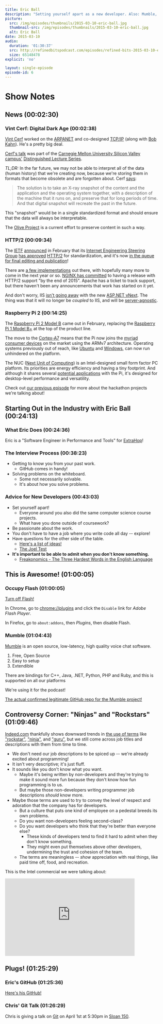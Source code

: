 ```yaml
---
title: Eric Ball
description: "Setting yourself apart as a new developer. Also: Mumble, Raspberry Pi 2, Digital Dark Age, Occupy Flash, \"Ninjas\" and \"Rockstars\", and Git!"
picture:
  src: /img/episodes/thumbnails/2015-03-10-eric-ball.jpg
  thumbnail-src: /img/episodes/thumbnails/2015-03-10-eric-ball.jpg
  alt: Eric Ball
date: 2015-03-10
audio:
  duration: '01:30:37'
  src: http://refinedbitspodcast.com/episodes/refined-bits-2015-03-10-eric-ball.mp3
  size: 65148478
explicit: 'no'

layout: single-episode
episode-id: 6
---
```


# Show Notes

## News (00:02:30)

### Vint Cerf: Digital Dark Age (00:02:38)

[Vint Cerf](http://en.wikipedia.org/wiki/Vint_Cerf) worked on the [ARPANET](http://en.wikipedia.org/wiki/ARPANET) and co-designed [TCP/IP](http://en.wikipedia.org/wiki/Internet_protocol_suite) (along with [Bob Kahn](http://en.wikipedia.org/wiki/Bob_Kahn)). He's a pretty big deal.

[Cerf's talk](http://www.cmu.edu/silicon-valley/news-events/dls/2015/cerf-news.html) was part of the [Carnegie Mellon University Silicon Valley campus'](http://www.cmu.edu/silicon-valley/news-events/dls/2015/cerf-news.html) [Distinguished Lecture Series](http://www.cmu.edu/silicon-valley/news-events/dls/index.html).

*TL;DR:* In the far future, we may not be able to interpret all of the data (human history) that we're creating now, because we're storing them in formats that become obsolete and are forgotten about. Cerf [says](http://www.bbc.com/news/science-environment-31450389):

> The solution is to take an X-ray snapshot of the content and the application and the operating system together, with a description of the machine that it runs on, and preserve that for long periods of time. And that digital snapshot will recreate the past in the future.

This "snapshot" would be in a single standardized format and should ensure that the data will always be interpretable.

The [Olive Project](https://olivearchive.org/) is a current effort to preserve content in such a way.

### HTTP/2 (00:09:34)

The [IETF](http://en.wikipedia.org/wiki/Internet_Engineering_Task_Force) [announced](http://www.ietf.org/blog/2015/02/http2-approved/) in February that its [Internet Engineering Steering Group](http://www.ietf.org/iesg/) [has approved](https://lists.w3.org/Archives/Public/ietf-http-wg/2015JanMar/0478.html) [HTTP/2](http://en.wikipedia.org/wiki/HTTP/2) for standardization, and it's now [in the queue for final editing and publication](http://www.rfc-editor.org/queue2.html#draft-ietf-httpbis-http2)!

There are [a few implementations](https://github.com/http2/http2-spec/wiki/Implementations) out there, with hopefully many more to come in the next year or so. [NGINX has committed](http://nginx.com/blog/how-nginx-plans-to-support-http2/) to having a release with HTTP/2 support "by the end of 2015". Apache has a ticket to track support, but there haven't been any announcements that work has started on it yet.

And don't worry, IIS [isn't going away](http://blogs.msdn.com/b/webdev/archive/2014/02/18/introducing-asp-net-project-helios.aspx) with the new [ASP.NET vNext](http://www.asp.net/vnext). The thing was that it will no longer be *coupled* to IIS, and will be [server-agnostic](https://github.com/aspnet/Home/wiki/Servers).

### Raspberry Pi 2 (00:14:25)

The [Raspberry Pi 2 Model B](http://www.raspberrypi.org/products/raspberry-pi-2-model-b/) came out in February, replacing the [Raspberry Pi 1 Model B+](http://www.raspberrypi.org/products/model-b-plus/) at the top of the product line.

The move to the [Cortex-A7](http://en.wikipedia.org/wiki/ARM_Cortex-A7) means that the Pi now joins the [myriad consumer devices](http://forum.xda-developers.com/showthread.php?t=1596800) on the market using the ARMv7 architecture. Operating systems previously out of reach, like [Ubuntu](https://wiki.ubuntu.com/ARM) and [Windows](http://dev.windows.com/en-us/featured/raspberrypi2support), can now run unhindered on the platform.

The NUC ([Next Unit of Computing](http://en.wikipedia.org/wiki/Next_Unit_of_Computing)) is an Intel-designed small form factor PC platform. Its priorities are energy efficiency and having a tiny footprint. And although it shares several [potential applications](http://www.intel.com/content/www/us/en/nuc/usage-examples.html) with the Pi, it's designed for desktop-level performance and versatility.

Check out [our previous episode](refinedbitspodcast.com/2015/02/14/at-the-hackathon/) for more about the hackathon projects we're talking about!

## Starting Out in the Industry with Eric Ball (00:24:13)

### What Eric Does (00:24:36)

Eric is a "Software Engineer in Performance and Tools" for [ExtraHop](http://www.extrahop.com/)!

### The Interview Process (00:38:23)

 * Getting to know you from your past work.
   * GitHub comes in handy!
 * Solving problems on the whiteboard.
   * Some not necessarily solvable.
   * It's about how you solve problems.

### Advice for New Developers (00:43:03)

 * Set yourself apart!
   * Everyone around you also did the same computer science course projects.
   * What have you done outside of coursework?
 * Be passionate about the work.
 * You don't have to have a job where you write code all day -- explore!
 * Have questions for the other side of the table.
   * [Here's a list of ideas!](https://github.com/ChiperSoft/InterviewThis/blob/master/InterviewThis.md)
   * [The Joel Test](http://www.joelonsoftware.com/articles/fog0000000043.html)
 * **It's important to be able to admit when you don't know something.**
   * [Freakonomics - The Three Hardest Words in the English Language](http://freakonomics.com/2014/05/15/the-three-hardest-words-in-the-english-language-a-new-freakonomics-radio-podcast/)

## This is Awesome! (01:00:05)

### Occupy Flash (01:00:05)

[Turn off Flash!](http://occupyflash.org/)

In Chrome, go to [chrome://plugins](chrome://plugins) and click the `Disable` link for *Adobe Flash Player*.

In Firefox, go to `about:addons`, then *Plugins*, then disable Flash.

### Mumble (01:04:43)

[Mumble](http://wiki.mumble.info/wiki/Main_Page) is an open source, low-latency, high quality voice chat software.

1. Free, Open Source
2. Easy to setup
3. Extendible

There are bindings for C++, Java, .NET, Python, PHP and Ruby, and this is supported on all our platforms

We're using it for the podcast!

[The actual confirmed legitimate GitHub repo for the Mumble project!](https://github.com/mumble-voip/)

## Controversy Corner: "Ninjas" and "Rockstars" (01:09:46)

[Indeed.com](http://en.wikipedia.org/wiki/Indeed.com) thankfully shows downward trends in [the use of terms](http://blogs.wsj.com/atwork/2012/05/18/in-demand-ninjas-jedis-and-gurus/) like ["rockstar"](http://www.indeed.com/jobtrends?q=rockstar&l=&relative=1), ["ninja"](http://www.indeed.com/jobtrends?q=ninja&l=&relative=1), and ["guru"](http://www.indeed.com/jobtrends?q=guru&l=&relative=1), but we still come across job titles and descriptions with them from time to time.

 * We don't need our job descriptions to be spiced up -- we're already excited about programming!
 * It isn't very descriptive; it's just fluff.
 * It sounds like you don't know what you want.
   * Maybe it's being written by non-developers and they're trying to make it sound more fun because they don't know how fun programming is to us.
   * But maybe those non-developers writing programmer job descriptions *should* know more.
 * Maybe those terms are used to try to convey the level of respect and adoration that the company has for developers.
   * But a culture that puts one kind of employee on a pedestal breeds its own problems.
   * Do you want non-developers feeling second-class?
   * Do you want developers who think that they're better than everyone else?
     * These kinds of developers tend to find it hard to admit when they don't know something.
     * They might even put themselves above other developers, undermining the trust and cohesion of the team.
   * The terms are meaningless -- *show* appreciation with real things, like paid time off, food, and recreation.

This is the Intel commercial we were talking about:

<iframe width="427" height="255" src="https://www.youtube.com/embed/zMlWbTqwkdU?rel=0" frameborder="0" allowfullscreen></iframe>

## Plugs! (01:25:29)

### Eric's GitHub (01:25:36)

[Here's his GitHub!](https://github.com/hobosteaux)

### Chris' Git Talk (01:26:29)

Chris is giving a talk on [Git](http://git-scm.com/) on April 1st at 5:30pm in [Sloan 150](https://goo.gl/maps/V0Srt).
